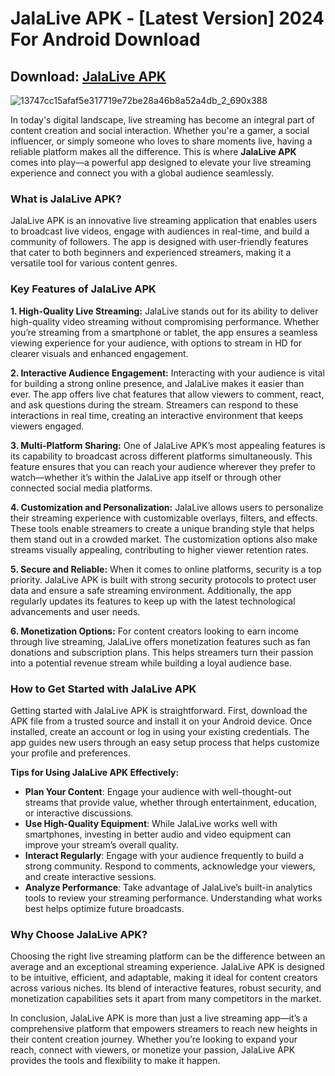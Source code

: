 # JalaLive APK - [Latest Version] 2024 For Android Download

## Download: [JalaLive APK](https://spoo.me/FtfhgT)

![13747cc15afaf5e317719e72be28a46b8a52a4db_2_690x388](https://github.com/user-attachments/assets/7f22a842-a341-4071-9c07-1c98d33ca497)

In today's digital landscape, live streaming has become an integral part of content creation and social interaction. Whether you're a gamer, a social influencer, or simply someone who loves to share moments live, having a reliable platform makes all the difference. This is where **JalaLive APK** comes into play—a powerful app designed to elevate your live streaming experience and connect you with a global audience seamlessly.

### What is JalaLive APK?

JalaLive APK is an innovative live streaming application that enables users to broadcast live videos, engage with audiences in real-time, and build a community of followers. The app is designed with user-friendly features that cater to both beginners and experienced streamers, making it a versatile tool for various content genres.

### Key Features of JalaLive APK

**1. High-Quality Live Streaming:**
JalaLive stands out for its ability to deliver high-quality video streaming without compromising performance. Whether you’re streaming from a smartphone or tablet, the app ensures a seamless viewing experience for your audience, with options to stream in HD for clearer visuals and enhanced engagement.

**2. Interactive Audience Engagement:**
Interacting with your audience is vital for building a strong online presence, and JalaLive makes it easier than ever. The app offers live chat features that allow viewers to comment, react, and ask questions during the stream. Streamers can respond to these interactions in real time, creating an interactive environment that keeps viewers engaged.

**3. Multi-Platform Sharing:**
One of JalaLive APK’s most appealing features is its capability to broadcast across different platforms simultaneously. This feature ensures that you can reach your audience wherever they prefer to watch—whether it’s within the JalaLive app itself or through other connected social media platforms.

**4. Customization and Personalization:**
JalaLive allows users to personalize their streaming experience with customizable overlays, filters, and effects. These tools enable streamers to create a unique branding style that helps them stand out in a crowded market. The customization options also make streams visually appealing, contributing to higher viewer retention rates.

**5. Secure and Reliable:**
When it comes to online platforms, security is a top priority. JalaLive APK is built with strong security protocols to protect user data and ensure a safe streaming environment. Additionally, the app regularly updates its features to keep up with the latest technological advancements and user needs.

**6. Monetization Options:**
For content creators looking to earn income through live streaming, JalaLive offers monetization features such as fan donations and subscription plans. This helps streamers turn their passion into a potential revenue stream while building a loyal audience base.

### How to Get Started with JalaLive APK

Getting started with JalaLive APK is straightforward. First, download the APK file from a trusted source and install it on your Android device. Once installed, create an account or log in using your existing credentials. The app guides new users through an easy setup process that helps customize your profile and preferences.

**Tips for Using JalaLive APK Effectively:**

- **Plan Your Content**: Engage your audience with well-thought-out streams that provide value, whether through entertainment, education, or interactive discussions.
- **Use High-Quality Equipment**: While JalaLive works well with smartphones, investing in better audio and video equipment can improve your stream’s overall quality.
- **Interact Regularly**: Engage with your audience frequently to build a strong community. Respond to comments, acknowledge your viewers, and create interactive sessions.
- **Analyze Performance**: Take advantage of JalaLive’s built-in analytics tools to review your streaming performance. Understanding what works best helps optimize future broadcasts.

### Why Choose JalaLive APK?

Choosing the right live streaming platform can be the difference between an average and an exceptional streaming experience. JalaLive APK is designed to be intuitive, efficient, and adaptable, making it ideal for content creators across various niches. Its blend of interactive features, robust security, and monetization capabilities sets it apart from many competitors in the market.

In conclusion, JalaLive APK is more than just a live streaming app—it’s a comprehensive platform that empowers streamers to reach new heights in their content creation journey. Whether you’re looking to expand your reach, connect with viewers, or monetize your passion, JalaLive APK provides the tools and flexibility to make it happen.
